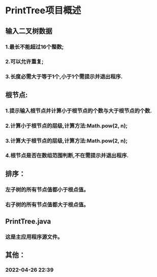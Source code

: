 # PrintTree项目概述


## 输入二叉树数据
### 1.最长不能超过16个整数;
### 2.可以允许重复;
### 3.长度必需大于等于1个,小于1个需提示并退出程序.


## 根节点:
### 1.提示输入根节点并计算小于根节点的个数与大于根节点的个数.
### 2.计算小于根节点的层级,计算方法:Math.pow(2, n);
### 3.计算大于根节点的层级,计算方法:Math.pow(2, n);
### 4.根节点是否在数组范围判断,不在需提示并退出程序.


## 排序：
### 左子树的所有节点值都小于根点值。
### 右子树的所有节点值都大于根点值。


## PrintTree.java
### 这是主应用程序源文件。


## 其他：
### 2022-04-26 22:39
